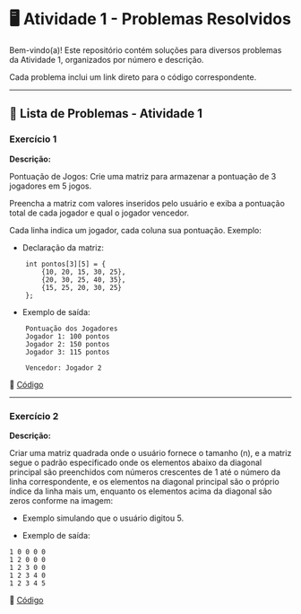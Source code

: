 # 🖥️ Atividade 1 - Problemas Resolvidos  

Bem-vindo(a)! Este repositório contém soluções para diversos problemas da Atividade 1, organizados por número e descrição.  

Cada problema inclui um link direto para o código correspondente. 

---

## 📄 Lista de Problemas - Atividade 1

### Exercício 1  
**Descrição:**  

Pontuação de Jogos: Crie uma matriz para armazenar a pontuação de 3 jogadores em 5 jogos.

Preencha a matriz com valores inseridos pelo usuário e exiba a pontuação total de cada jogador e qual o jogador vencedor.

Cada linha indica um jogador, cada coluna sua pontuação. Exemplo:


- Declaração da matriz:
```
    int pontos[3][5] = {
        {10, 20, 15, 30, 25},  
        {20, 30, 25, 40, 35},  
        {15, 25, 20, 30, 25}  
    };
```
- Exemplo de saída:
```
    Pontuação dos Jogadores  
    Jogador 1: 100 pontos  
    Jogador 2: 150 pontos  
    Jogador 3: 115 pontos  

    Vencedor: Jogador 2
```
🔗 [Código](https://github.com/Miguel-Russo/Faculdade/blob/main/2%C2%B0%20Semestre%20-%202024_2/Algoritmos%20e%20Estruturas%20de%20Dados%20II/Atividade%201/Exerc%C3%ADcio%201.c)

---

### Exercício 2  
**Descrição:**  

Criar uma matriz quadrada onde o usuário fornece o tamanho (n), e a matriz segue o padrão especificado onde os elementos abaixo da diagonal principal são preenchidos com números crescentes de 1 até o número da linha correspondente, e os elementos na diagonal principal são o próprio índice da linha mais um, enquanto os elementos acima da diagonal são zeros conforme na imagem:

-  Exemplo simulando que o usuário digitou 5.

-  Exemplo de saída:
```
1 0 0 0 0  
1 2 0 0 0  
1 2 3 0 0  
1 2 3 4 0  
1 2 3 4 5  

```
🔗 [Código](https://github.com/Miguel-Russo/Faculdade/blob/main/2%C2%B0%20Semestre%20-%202024_2/Algoritmos%20e%20Estruturas%20de%20Dados%20II/Atividade%201/Exerc%C3%ADcio%202.c)
